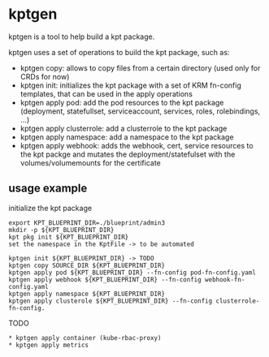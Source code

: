 # kptgen

kptgen is a tool to help build a kpt package. 

kptgen uses a set of operations to build the kpt package, such as:
- kptgen copy: allows to copy files from a certain directory (used only for CRDs for now)
- kptgen init: initializes the kpt package with a set of KRM fn-config templates, that can be used in the apply operations
- kptgen apply pod: add the pod resources to the kpt package (deployment, statefullset, serviceaccount, services, roles, rolebindings, ...)
- kptgen apply clusterrole: add a clusterrole to the kpt package
- kptgen apply namespace: add a namespace to the kpt package
- kptgen apply webhook: adds the webhook, cert, service resources to the kpt packge and mutates the deployment/statefulset with the volumes/volumemounts for the certificate

## usage example

initialize the kpt package

```
export KPT_BLUEPRINT_DIR=./blueprint/admin3
mkdir -p ${KPT_BLUEPRINT_DIR}
kpt pkg init ${KPT_BLUEPRINT_DIR}
set the namespace in the KptFile -> to be automated
```

```
kptgen init ${KPT_BLUEPRINT_DIR} -> TODO
kptgen copy SOURCE_DIR ${KPT_BLUEPRINT_DIR}
kptgen apply pod ${KPT_BLUEPRINT_DIR} --fn-config pod-fn-config.yaml
kptgen apply webhook ${KPT_BLUEPRINT_DIR} --fn-config webhook-fn-config.yaml
kptgen apply namespace ${KPT_BLUEPRINT_DIR}
kptgen apply clusterole ${KPT_BLUEPRINT_DIR} --fn-config clusterrole-fn-config.
```

TODO

```
* kptgen apply container (kube-rbac-proxy)
* kptgen apply metrics
```